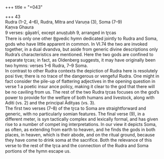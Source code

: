 +++
title = "+043"

+++
43  
Rudra (1–2, 4–6), Rudra, Mitra and Varuṇa (3), Soma (7–9)  
Kaṇva Ghaura  
9 verses: gāyatrī, except anuṣṭubh 9, arranged in tr̥cas  
There is only one other R̥gvedic hymn dedicated jointly to Rudra and Soma, gods  who have little apparent in common. In VI.74 the two are invoked together, in a dual  dvandva, but aside from generic divine descriptions only Rudra’s characteristics are  mentioned. Here the two gods are confined to separate tr̥cas; in fact, as Oldenberg  suggests, it may have originally been two hymns: verses 1–6 Rudra, 7–9 Soma.  
In contrast to other Rudra contexts the depiction of Rudra here is resolutely posi tive; there is no trace of the dangerous or vengeful Rudra. One might in fact consider  the pile-up of flattering adjectives in the opening question in verse 1 a poetic insur ance policy, making it clear to the god that there will be no caviling from us. The rest  of the two Rudra tr̥cas focuses on the god’s power to provide for the welfare of both  humans and livestock, along with Aditi (vs. 2) and the principal Ādityas (vs. 3).  
The first two verses (7–8) of the tr̥ca to Soma are straightforward and generic,  with no particularly somian features. The final verse (9), in a different meter, is syn tactically complex and lexically formal, and has given rise to a number of compet ing interpretations. In our view it depicts Soma, as often, as extending from earth to  heaven, and he finds the gods in both places, in heaven, which is their abode, and on  the ritual ground, because they have come to drink soma at the sacrifice. Both the  relevance of this verse to the rest of the tr̥ca and the connection of the Rudra and  Soma portions of the hymn escape us.  